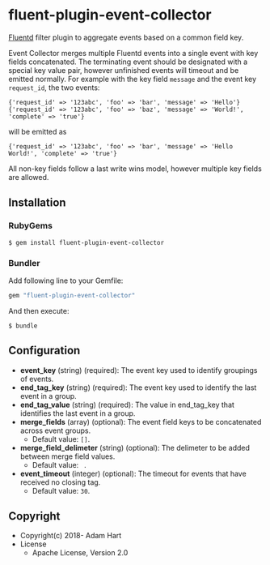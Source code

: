 # fluent-plugin-event-collector

[Fluentd](https://fluentd.org/) filter plugin to aggregate events based on a common field key.

Event Collector merges multiple Fluentd events into a single event with key fields concatenated. The terminating event should be designated with a special key value pair, however unfinished events will timeout and be emitted normally.  For example with the key field `message` and the event key `request_id`, the two events:

```
{'request_id' => '123abc', 'foo' => 'bar', 'message' => 'Hello'}
{'request_id' => '123abc', 'foo' => 'baz', 'message' => 'World!', 'complete' => 'true'}
```

will be emitted as

```
{'request_id' => '123abc', 'foo' => 'bar', 'message' => 'Hello World!', 'complete' => 'true'}
```

All non-key fields follow a last write wins model, however multiple key fields are allowed.

## Installation

### RubyGems

```
$ gem install fluent-plugin-event-collector
```

### Bundler

Add following line to your Gemfile:

```ruby
gem "fluent-plugin-event-collector"
```

And then execute:

```
$ bundle
```

## Configuration

* **event_key** (string) (required): The event key used to identify groupings of events.
* **end_tag_key** (string) (required): The event key used to identify the last event in a group.
* **end_tag_value** (string) (required): The value in end_tag_key that identifies the last event in a group.
* **merge_fields** (array) (optional): The event field keys to be concatenated across event groups.
  * Default value: `[]`.
* **merge_field_delimeter** (string) (optional): The delimeter to be added between merge field values.
  * Default value: ` `.
* **event_timeout** (integer) (optional): The timeout for events that have received no closing tag.
  * Default value: `30`.

## Copyright

* Copyright(c) 2018- Adam Hart
* License
  * Apache License, Version 2.0
